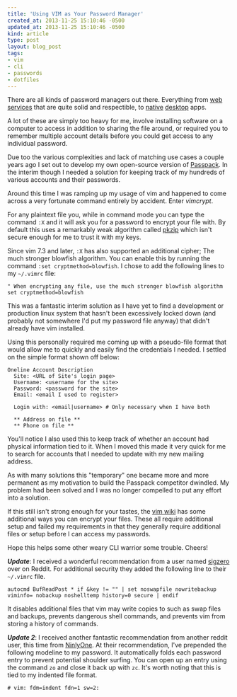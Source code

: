 ```yaml
---
title: 'Using VIM as Your Password Manager'
created_at: 2013-11-25 15:10:46 -0500
updated_at: 2013-11-25 15:10:46 -0500
kind: article
type: post
layout: blog_post
tags:
- vim
- cli
- passwords
- dotfiles
---
```


There are all kinds of password managers out there. Everything from [web
services][1] that are quite solid and respectible, to [native][2] [desktop][3]
apps.

A lot of these are simply too heavy for me, involve installing software on a
computer to access in addition to sharing the file around, or required you to
remember multiple account details before you could get access to any individual
password.

Due too the various complexities and lack of matching use cases a couple years
ago I set out to develop my own open-source version of [Passpack][1]. In the
interim though I needed a solution for keeping track of my hundreds of various
accounts and their passwords.

Around this time I was ramping up my usage of vim and happened to come across a
very fortunate command entirely by accident. Enter *vimcrypt*.

For any plaintext file you, while in command mode you can type the command `:X`
and it will ask you for a password to encrypt your file with. By default this
uses a remarkably weak algorithm called [pkzip][4] which isn't secure enough
for me to trust it with my keys.

Since vim 7.3 and later, `:X` has also supported an additional cipher; The much
stronger blowfish algorithm. You can enable this by running the command `:set
cryptmethod=blowfish`. I chose to add the following lines to my `~/.vimrc`
file:

```
" When encrypting any file, use the much stronger blowfish algorithm
set cryptmethod=blowfish
```

This was a fantastic interim solution as I have yet to find a development or
production linux system that hasn't been excessively locked down (and probably
not somewhere I'd put my password file anyway) that didn't already have vim
installed.

Using this personally required me coming up with a pseudo-file format that
would allow me to quickly and easily find the credentials I needed. I settled
on the simple format shown off below:

```
Oneline Account Description
  Site: <URL of Site's login page>
  Username: <username for the site>
  Password: <password for the site>
  Email: <email I used to register>

  Login with: <email|username> # Only necessary when I have both

  ** Address on file **
  ** Phone on file **
```

You'll notice I also used this to keep track of whether an account had physical
information tied to it. When I moved this made it very quick for me to search
for accounts that I needed to update with my new mailing address.

As with many solutions this "temporary" one became more and more permanent as
my motivation to build the Passpack competitor dwindled. My problem had been
solved and I was no longer compelled to put any effort into a solution.

If this still isn't strong enough for your tastes, the [vim wiki][5] has some
additional ways you can encrypt your files. These all require additional setup
and failed my requirements in that they generally require additional files or
setup before I can access my passwords.

Hope this helps some other weary CLI warrior some trouble. Cheers!

***Update***: I received a wonderful recommendation from a user named
[sigzero][6] over on Reddit. For additional security they added the following
line to their `~/.vimrc` file.

```
autocmd BufReadPost * if &key != "" | set noswapfile nowritebackup viminfo= nobackup noshelltemp history=0 secure | endif
```

It disables additional files that vim may write copies to such as swap files
and backups, prevents dangerous shell commands, and prevents vim from storing a
history of commands.

***Update 2***: I received another fantastic recommendation from another reddit
user, this time from [NinlyOne][7]. At their recommendation, I've prepended the
following modeline to my password. It automatically folds each password entry
to prevent potential shoulder surfing. You can open up an entry using the
command `zo` and close it back up with `zc`. It's worth noting that this is
tied to my indented file format.

```
# vim: fdm=indent fdn=1 sw=2:
```

[1]: https://www.passpack.com/en/home/
[2]: https://lastpass.com/
[3]: http://keepass.info/
[4]: https://en.wikipedia.org/wiki/PKZIP
[5]: http://vim.wikia.com/wiki/Encryption
[6]: http://www.reddit.com/r/vim/comments/1rg3ji/wrote_up_my_thoughts_on_using_vim_as_a_password/cdn20o8
[7]: http://www.reddit.com/r/vim/comments/1rg3ji/wrote_up_my_thoughts_on_using_vim_as_a_password/cdnn94z


